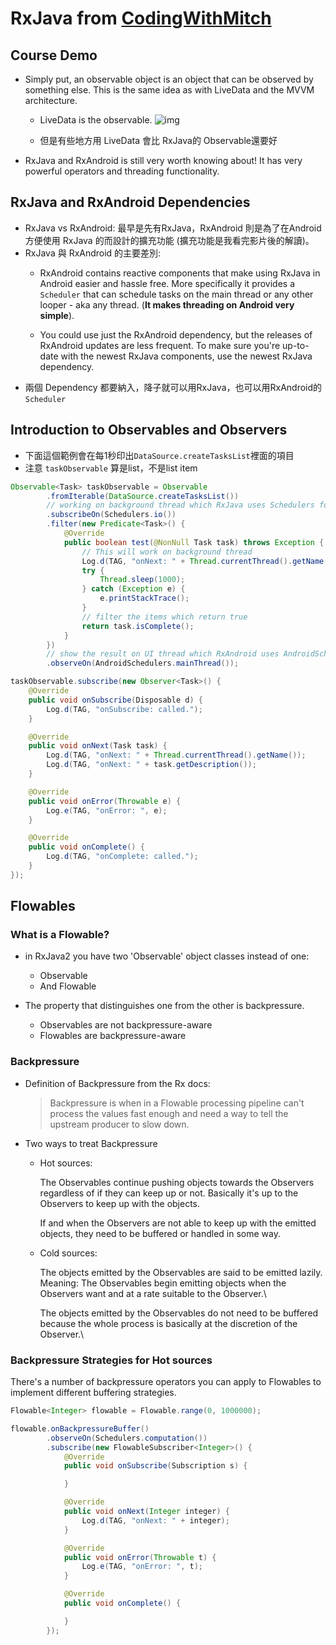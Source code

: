 # RxJava from [CodingWithMitch](https://codingwithmitch.com/courses/rxjava-rxandroid-for-beginners/)

## Course Demo
* Simply put, an observable object is an object that can be observed by something else. This is the same idea as with LiveData and the MVVM architecture.
    * LiveData is the observable.
![img](https://codingwithmitch.s3.amazonaws.com/static/courses/9/live_data_universe_center.png)

    * 但是有些地方用 LiveData 會比 RxJava的 Observable還要好
* RxJava and RxAndroid is still very worth knowing about! It has very powerful operators and threading functionality.

## RxJava and RxAndroid Dependencies
* RxJava vs RxAndroid: 最早是先有RxJava，RxAndroid 則是為了在Android方便使用 RxJava 的而設計的擴充功能 (擴充功能是我看完影片後的解讀)。
* RxJava 與 RxAndroid 的主要差別:
    * RxAndroid contains reactive components that make using RxJava in Android easier and hassle free. More specifically it provides a `Scheduler` that can schedule tasks on the main thread or any other looper - aka any thread. (**It makes threading on Android very simple**).
    
    * You could use just the RxAndroid dependency, but the releases of RxAndroid updates are less frequent. To make sure you're up-to-date with the newest RxJava components, use the newest RxJava dependency.
* 兩個 Dependency 都要納入，降子就可以用RxJava，也可以用RxAndroid的 `Scheduler`

## Introduction to Observables and Observers
* 下面這個範例會在每1秒印出`DataSource.createTasksList`裡面的項目
* 注意 `taskObservable` 算是list，不是list item
```java
Observable<Task> taskObservable = Observable
        .fromIterable(DataSource.createTasksList())
        // working on background thread which RxJava uses Schedulers for
        .subscribeOn(Schedulers.io())
        .filter(new Predicate<Task>() {
            @Override
            public boolean test(@NonNull Task task) throws Exception {
                // This will work on background thread
                Log.d(TAG, "onNext: " + Thread.currentThread().getName());
                try {
                    Thread.sleep(1000);
                } catch (Exception e) {
                    e.printStackTrace();
                }
                // filter the items which return true
                return task.isComplete();
            }
        })
        // show the result on UI thread which RxAndroid uses AndroidSchedulers for
        .observeOn(AndroidSchedulers.mainThread());

taskObservable.subscribe(new Observer<Task>() {
    @Override
    public void onSubscribe(Disposable d) {
        Log.d(TAG, "onSubscribe: called.");
    }

    @Override
    public void onNext(Task task) {
        Log.d(TAG, "onNext: " + Thread.currentThread().getName());
        Log.d(TAG, "onNext: " + task.getDescription());
    }

    @Override
    public void onError(Throwable e) {
        Log.e(TAG, "onError: ", e);
    }

    @Override
    public void onComplete() {
        Log.d(TAG, "onComplete: called.");
    }
});
```

## Flowables
### What is a Flowable?
* in RxJava2 you have two 'Observable' object classes instead of one:
    * Observable
    * And Flowable

* The property that distinguishes one from the other is backpressure.
    * Observables are not backpressure-aware 
    * Flowables are backpressure-aware 

### Backpressure
* Definition of Backpressure from the Rx docs:

    > Backpressure is when in a Flowable processing pipeline can't process the values fast enough and need a way to tell the upstream producer to slow down.
* Two ways to treat Backpressure
    * Hot sources:

        The Observables continue pushing objects towards the Observers regardless of if they can keep up or not. Basically it's up to the Observers to keep up with the objects.

        If and when the Observers are not able to keep up with the emitted objects, they need to be buffered or handled in some way.

    * Cold sources:

        The objects emitted by the Observables are said to be emitted lazily. Meaning: The Observables begin emitting objects when the Observers want and at a rate suitable to the Observer.\

        The objects emitted by the Observables do not need to be buffered because the whole process is basically at the discretion of the Observer.\

### Backpressure Strategies for Hot sources
There's a number of backpressure operators you can apply to Flowables to implement different buffering strategies.

```java
Flowable<Integer> flowable = Flowable.range(0, 1000000);

flowable.onBackpressureBuffer()
        .observeOn(Schedulers.computation())
        .subscribe(new FlowableSubscriber<Integer>() {
            @Override
            public void onSubscribe(Subscription s) {

            }

            @Override
            public void onNext(Integer integer) {
                Log.d(TAG, "onNext: " + integer);
            }

            @Override
            public void onError(Throwable t) {
                Log.e(TAG, "onError: ", t);
            }

            @Override
            public void onComplete() {

            }
        });
```